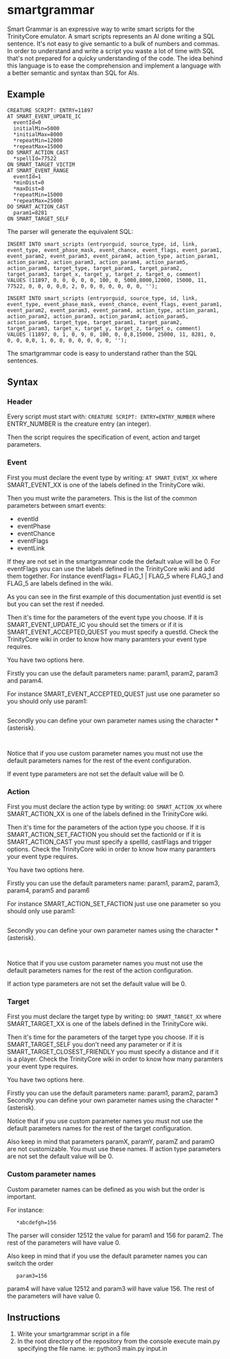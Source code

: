 # smartgrammar
Smart Grammar is an expressive way to write smart scripts for the TrinityCore emulator. A smart scripts represents an AI done writing a SQL sentence. It's not easy to give semantic to a bulk of numbers and commas. In order to understand and write a script you waste a lot of time with SQL that's not prepared for a quicky understanding of the code. The idea behind this language is to ease the comprehension and implement a language with a better semantic and syntax than SQL for AIs.

## Example
```
CREATURE SCRIPT: ENTRY=11897 
AT SMART_EVENT_UPDATE_IC 
  eventId=0 
  initialMin=5000 
  *initialMax=8000 
  *repeatMin=12000 
  *repeatMax=15000 
DO SMART_ACTION_CAST 
  *spellId=77522 
ON SMART_TARGET_VICTIM 
AT SMART_EVENT_RANGE 
  eventId=1 
  *minDist=0 
  *maxDist=8 
  *repeatMin=15000 
  *repeatMax=25000 
DO SMART_ACTION_CAST 
  param1=8281 
ON SMART_TARGET_SELF
```

The parser will generate the equivalent SQL:
```
INSERT INTO smart_scripts (entryorguid, source_type, id, link, event_type, event_phase_mask, event_chance, event_flags, event_param1, event_param2, event_param3, event_param4, action_type, action_param1, action_param2, action_param3, action_param4, action_param5,  action_param6, target_type, target_param1, target_param2, target_param3, target_x, target_y, target_z, target_o, comment)
VALUES (11897, 0, 0, 0, 0, 0, 100, 0, 5000,8000,12000, 15000, 11, 77522, 0, 0, 0, 0,0, 2, 0, 0, 0, 0, 0, 0, 0, '');

INSERT INTO smart_scripts (entryorguid, source_type, id, link, event_type, event_phase_mask, event_chance, event_flags, event_param1, event_param2, event_param3, event_param4, action_type, action_param1, action_param2, action_param3, action_param4, action_param5,  action_param6, target_type, target_param1, target_param2, target_param3, target_x, target_y, target_z, target_o, comment)
VALUES (11897, 0, 1, 0, 9, 0, 100, 0, 0,8,15000, 25000, 11, 8281, 0, 0, 0, 0,0, 1, 0, 0, 0, 0, 0, 0, 0, '');
```

The smartgrammar code is easy to understand rather than the SQL sentences.

## Syntax

### Header

Every script must start with: ```CREATURE SCRIPT: ENTRY=ENTRY_NUMBER``` where ENTRY_NUMBER is the creature entry (an integer).

Then the script requires the specification of event, action and target parameters. 

### Event

First you must declare the event type by writing: ```AT SMART_EVENT_XX``` where SMART_EVENT_XX is one of the labels defined in the TrinityCore wiki.

Then you must write the parameters. This is the list of the common parameters between smart events:

- eventId
- eventPhase
- eventChance
- eventFlags
- eventLink

If they are not set in the smartgrammar code the default value will be 0. For eventFlags you can use the labels defined in the TrinityCore wiki and add them together. For instance eventFlags= FLAG_1 | FLAG_5 where FLAG_1 and FLAG_5 are labels defined in the wiki.

As you can see in the first example of this documentation just eventId is set but you can set the rest if needed.

Then it's time for the parameters of the event type you choose. If it is SMART_EVENT_UPDATE_IC you should set the timers or if it is SMART_EVENT_ACCEPTED_QUEST you must specify a questId. Check the TrinityCore wiki in order to know how many paramters your event type requires.

You have two options here.

Firstly you can use the default parameters name: param1, param2, param3 and param4.

For instance SMART_EVENT_ACCEPTED_QUEST just use one parameter so you should only use param1:

```param1=12512
```

Secondly you can define your own parameter names using the character * (asterisk).

```*questId=12512
```

```*whatever=12512
```
Notice that if you use custom parameter names you must not use the default parameters names for the rest of the event configuration.

If event type parameters are not set the default value will be 0.

### Action

First you must declare the action type by writing: ```DO SMART_ACTION_XX``` where SMART_ACTION_XX is one of the labels defined in the TrinityCore wiki.

Then it's time for the parameters of the action type you choose. If it is SMART_ACTION_SET_FACTION you should set the factionId or if it is SMART_ACTION_CAST you must specify a spellId, castFlags and trigger options. Check the TrinityCore wiki in order to know how many paramters your event type requires.

You have two options here.

Firstly you can use the default parameters name: param1, param2, param3, param4, param5 and param6

For instance SMART_ACTION_SET_FACTION just use one parameter so you should only use param1:

```param1=20
```

Secondly you can define your own parameter names using the character * (asterisk).

```*factionId=12512
```

```*whatever=12512
```

Notice that if you use custom parameter names you must not use the default parameters names for the rest of the action configuration.

If action type parameters are not set the default value will be 0.

### Target

First you must declare the target type by writing: ```DO SMART_TARGET_XX``` where SMART_TARGET_XX is one of the labels defined in the TrinityCore wiki.

Then it's time for the parameters of the target type you choose. If it is SMART_TARGET_SELF you don't need any parameter or if it is SMART_TARGET_CLOSEST_FRIENDLY you must specify a distance and if it is a player. Check the TrinityCore wiki in order to know how many paramters your event type requires.

You have two options here.

Firstly you can use the default parameters name: param1, param2, param3
Secondly you can define your own parameter names using the character * (asterisk).

Notice that if you use custom parameter names you must not use the default parameters names for the rest of the target configuration.

Also keep in mind that parameters paramX, paramY, paramZ and paramO are not customizable. You must use these names.
If action type parameters are not set the default value will be 0.

### Custom parameter names

Custom parameter names can be defined as you wish but the order is important. 

For instance:

```*customName2=12512
   *abcdefgh=156
```
The parser will consider 12512 the value for param1 and 156 for param2. The rest of the parameters will have value 0.

Also keep in mind that if you use the default parameter names you can switch the order

```param4=12512
   param3=156
```
param4 will have value 12512 and param3 will have value 156. The rest of the parameters will have value 0.

## Instructions

1. Write your smartgrammar script in a file
2. In the root directory of the repository from the console execute main.py specifying the file name. ie: python3 main.py input.in



